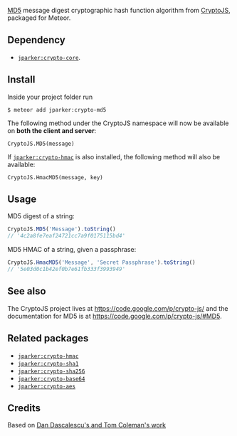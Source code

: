 [MD5](https://en.wikipedia.org/wiki/MD5) message digest cryptographic
hash function algorithm from [CryptoJS](https://code.google.com/p/crypto-js/),
packaged for Meteor.

Dependency
----------
- [`jparker:crypto-core`](https://github.com/p-j/meteor-crypto-core).

Install
-------

Inside your project folder run
```
$ meteor add jparker:crypto-md5
```

The following method under the CryptoJS namespace will now be available
on **both the client and server**:

`CryptoJS.MD5(message)`

If [`jparker:crypto-hmac`](https://github.com/p-j/meteor-crypto-hmac) is also
installed, the following method will also be available:

`CryptoJS.HmacMD5(message, key)`


Usage
-------
MD5 digest of a string:
```javascript
CryptoJS.MD5('Message').toString()
// '4c2a8fe7eaf24721cc7a9f0175115bd4'
```

MD5 HMAC of a string, given a passphrase:
```javascript
CryptoJS.HmacMD5('Message', 'Secret Passphrase').toString()
// '5e03d0c1b42ef0b7e61fb333f3993949'
```

See also
--------
The CryptoJS project lives at <https://code.google.com/p/crypto-js/> and the documentation for MD5 is at <https://code.google.com/p/crypto-js/#MD5>.

Related packages
----------------

- [`jparker:crypto-hmac`](https://github.com/p-j/meteor-crypto-hmac)
- [`jparker:crypto-sha1`](https://github.com/p-j/meteor-crypto-sha1)
- [`jparker:crypto-sha256`](https://github.com/p-j/meteor-crypto-sha256)
- [`jparker:crypto-base64`](https://github.com/p-j/meteor-crypto-base64)
- [`jparker:crypto-aes`](https://github.com/p-j/meteor-crypto-aes)

Credits
-------

Based on [Dan Dascalescu's and Tom Coleman's work](https://github.com/oortcloud/meteor-crypto-md5)